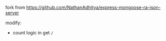 fork from https://github.com/NathanAdhitya/express-mongoose-ra-json-server

modify:
- count logic in get `/`
